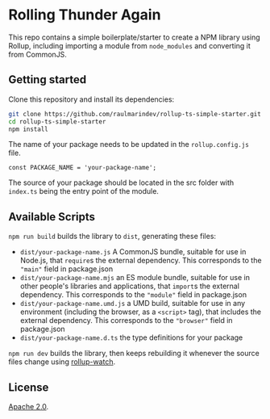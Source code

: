 # Rolling Thunder Again

This repo contains a simple boilerplate/starter to create a NPM library using Rollup, including importing a module from `node_modules` and converting it from CommonJS.

## Getting started

Clone this repository and install its dependencies:

```bash
git clone https://github.com/raulmarindev/rollup-ts-simple-starter.git
cd rollup-ts-simple-starter
npm install
```

The name of your package needs to be updated in the `rollup.config.js` file.

```
const PACKAGE_NAME = 'your-package-name';
```

The source of your package should be located in the src folder with `index.ts` being the entry point of the module.

## Available Scripts

`npm run build` builds the library to `dist`, generating these files:

- `dist/your-package-name.js`
  A CommonJS bundle, suitable for use in Node.js, that `require`s the external dependency. This corresponds to the `"main"` field in package.json
- `dist/your-package-name.mjs`
  an ES module bundle, suitable for use in other people's libraries and applications, that `import`s the external dependency. This corresponds to the `"module"` field in package.json
- `dist/your-package-name.umd.js`
  a UMD build, suitable for use in any environment (including the browser, as a `<script>` tag), that includes the external dependency. This corresponds to the `"browser"` field in package.json
- `dist/your-package-name.d.ts`
  the type definitions for your package

`npm run dev` builds the library, then keeps rebuilding it whenever the source files change using [rollup-watch](https://github.com/rollup/rollup-watch).

## License

[Apache 2.0](LICENSE).

